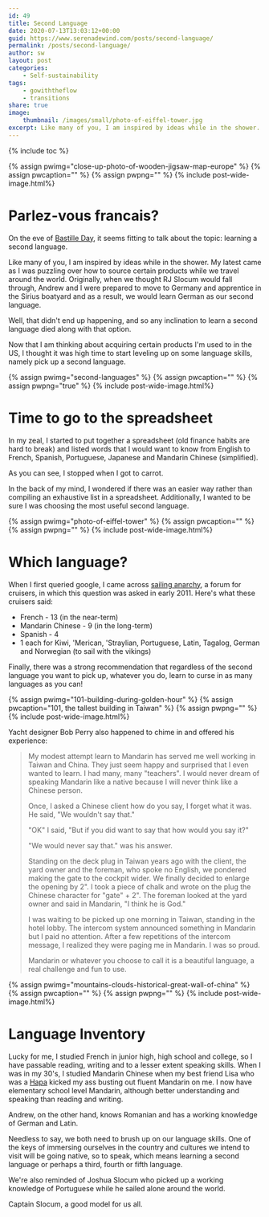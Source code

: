 ```yaml
---
id: 49
title: Second Language
date: 2020-07-13T13:03:12+00:00
guid: https://www.serenadewind.com/posts/second-language/
permalink: /posts/second-language/
author: sw
layout: post
categories:
    - Self-sustainability
tags:
    - gowiththeflow
    - transitions
share: true
image:
    thumbnail: /images/small/photo-of-eiffel-tower.jpg 
excerpt: Like many of you, I am inspired by ideas while in the shower. My latest came as I was puzzling over how to source certain products while we travel around the world. Seems like now's a good time to level-up on a second language, but which one? 
---
```

{% include toc %}

{% assign pwimg="close-up-photo-of-wooden-jigsaw-map-europe" %}
{% assign pwcaption="" %}
{% assign pwpng="" %}
{% include post-wide-image.html%}

# Parlez-vous francais?

On the eve of [Bastille Day](https://en.wikipedia.org/wiki/Bastille_Day), it seems fitting to talk about the topic: learning a second language.

Like many of you, I am inspired by ideas while in the shower. My latest came as I was puzzling over how to source certain products while we travel around the world. Originally, when we thought RJ Slocum would fall through, Andrew and I were prepared to move to Germany and apprentice in the Sirius boatyard and as a result, we would learn German as our second language.

Well, that didn't end up happening, and so any inclination to learn a second language died along with that option.

Now that I am thinking about acquiring certain products I'm used to in the US, I thought it was high time to start leveling up on some language skills, namely pick up a second language.

{% assign pwimg="second-languages" %}
{% assign pwcaption="" %}
{% assign pwpng="true" %}
{% include post-wide-image.html%}

# Time to go to the spreadsheet

In my zeal, I started to put together a spreadsheet (old finance habits are hard to break) and listed words that I would want to know from English to French, Spanish, Portuguese, Japanese and Mandarin Chinese (simplified).

As you can see, I stopped when I got to carrot.

In the back of my mind, I wondered if there was an easier way rather than compiling an exhaustive list in a spreadsheet. Additionally, I wanted to be sure I was choosing the most useful second language.

{% assign pwimg="photo-of-eiffel-tower" %}
{% assign pwcaption="" %}
{% assign pwpng="" %}
{% include post-wide-image.html%}

# Which language?

When I first queried google, I came across [sailing anarchy](http://forums.sailinganarchy.com/index.php?/topic/118260-best-second-language-to-learn-besides-english/), a forum for cruisers, in which this question was asked in early 2011. Here's what these cruisers said:

-   French - 13 (in the near-term)
-   Mandarin Chinese - 9 (in the long-term)
-   Spanish - 4
-   1 each for Kiwi, 'Merican, 'Straylian, Portuguese, Latin, Tagalog, German and Norwegian (to sail with the vikings)

Finally, there was a strong recommendation that regardless of the second language you want to pick up, whatever you do, learn to curse in as many languages as you can!

{% assign pwimg="101-building-during-golden-hour" %}
{% assign pwcaption="101, the tallest building in Taiwan" %}
{% assign pwpng="" %}
{% include post-wide-image.html%}

Yacht designer Bob Perry also happened to chime in and offered his experience:

> My modest attempt learn to Mandarin has served me well working in Taiwan and China. They just seem happy and surprised that I even wanted to learn. I had many, many "teachers". I would never dream of speaking Mandarin like a native because I will never think like a Chinese person.
> 
> Once, I asked a Chinese client how do you say, I forget what it was. He said, "We wouldn't say that."
> 
> "OK" I said, "But if you did want to say that how would you say it?"
> 
> "We would never say that." was his answer.
> 
> Standing on the deck plug in Taiwan years ago with the client, the yard owner and the foreman, who spoke no English, we pondered making the gate to the cockpit wider. We finally decided to enlarge the opening by 2". I took a piece of chalk and wrote on the plug the Chinese character for "gate" + 2". The foreman looked at the yard owner and said in Mandarin, "I think he is God."
> 
> I was waiting to be picked up one morning in Taiwan, standing in the hotel lobby. The intercom system announced something in Mandarin but I paid no attention. After a few repetitions of the intercom message, I realized they were paging me in Mandarin. I was so proud.
> 
> Mandarin or whatever you choose to call it is a beautiful language, a real challenge and fun to use.

{% assign pwimg="mountains-clouds-historical-great-wall-of-china" %}
{% assign pwcaption="" %}
{% assign pwpng="" %}
{% include post-wide-image.html%}

# Language Inventory

Lucky for me, I studied French in junior high, high school and college, so I have passable reading, writing and to a lesser extent speaking skills. When I was in my 30's, I studied Mandarin Chinese when my best friend Lisa who was a [Hapa](https://www.npr.org/sections/codeswitch/2016/08/08/487821049/who-gets-to-be-hapa) kicked my ass busting out fluent Mandarin on me. I now have elementary school level Mandarin, although better understanding and speaking than reading and writing.

Andrew, on the other hand, knows Romanian and has a working knowledge of German and Latin.

Needless to say, we both need to brush up on our language skills. One of the keys of immersing ourselves in the country and cultures we intend to visit will be going native, so to speak, which means learning a second language or perhaps a third, fourth or fifth language.

We're also reminded of Joshua Slocum who picked up a working knowledge of Portuguese while he sailed alone around the world.

Captain Slocum, a good model for us all.
